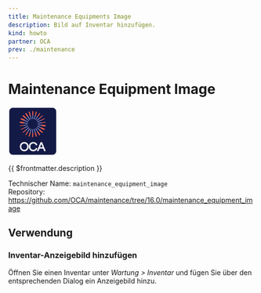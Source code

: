 ```yaml
---
title: Maintenance Equipments Image
description: Bild auf Inventar hinzufügen.
kind: howto
partner: OCA
prev: ./maintenance
---
```


# Maintenance Equipment Image

![icon_oca_app](attachments/icon_oca_app.png)

{{ $frontmatter.description }}

Technischer Name: `maintenance_equipment_image`\
Repository: <https://github.com/OCA/maintenance/tree/16.0/maintenance_equipment_image>

## Verwendung

### Inventar-Anzeigebild hinzufügen

Öffnen Sie einen Inventar unter _Wartung > Inventar_ und fügen Sie über den entsprechenden Dialog ein Anzeigebild hinzu.
